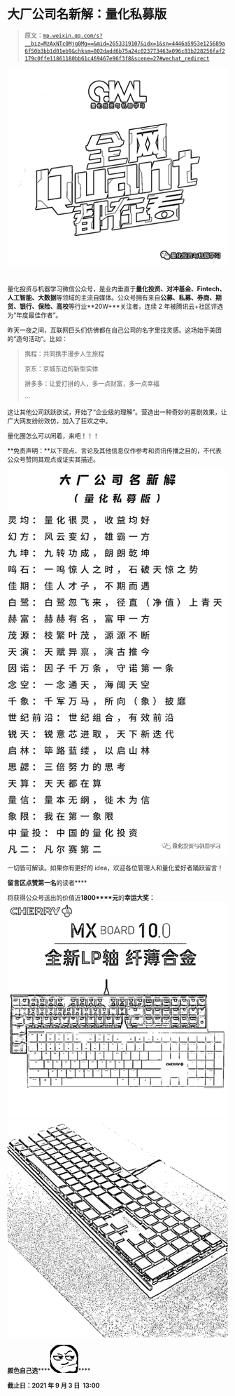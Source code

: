 # 大厂公司名新解：量化私募版

> 原文：[`mp.weixin.qq.com/s?__biz=MzAxNTc0Mjg0Mg==&mid=2653319107&idx=1&sn=4446a5953e125689a6f50b3bb1d01eb9&chksm=802dadd6b75a24c023773463a096c83b228256faf2179c0ffe11861180bb61c469467e96f3f8&scene=27#wechat_redirect`](http://mp.weixin.qq.com/s?__biz=MzAxNTc0Mjg0Mg==&mid=2653319107&idx=1&sn=4446a5953e125689a6f50b3bb1d01eb9&chksm=802dadd6b75a24c023773463a096c83b228256faf2179c0ffe11861180bb61c469467e96f3f8&scene=27#wechat_redirect)

![](img/817c601fc026ccfe2ee840069c1e016b.png)

# 

量化投资与机器学习微信公众号，是业内垂直于**量化投资、对冲基金、Fintech、人工智能、大数据**等领域的主流自媒体。公众号拥有来自**公募、私募、券商、期货、银行、保险、高校**等行业**20W+**关注者，连续 2 年被腾讯云+社区评选为“年度最佳作者”。

昨天一夜之间，互联网巨头们仿佛都在自己公司的名字里找灵感。这场始于美团的“造句活动“。比如：

> 携程：共同携手漫步人生旅程
> 
> 京东：京城东边的新型实体 
> 
> 拼多多：让爱打拼的人，多一点财富，多一点幸福
> 
> ···

这让其他公司跃跃欲试，开始了“企业级的理解”。营造出一种奇妙的喜剧效果，让广大网友纷纷效仿，加入了狂欢之中。

量化圈怎么可以闲着，来吧！！！

**免责声明：**以下观点、言论及其他信息仅作参考和资讯传播之目的，不代表公众号赞同其观点或证实其描述。

![](img/cb17bcbd2eabea140c21b17f15e93d3e.png)

一切皆可解读。如果你有更好的 idea，欢迎各位管理人和量化爱好者踊跃留言！

**留言区点赞第一名**的读者****

将获得公众号送出的价值近**1800****元**的**幸运大奖：**![](img/0bc7ee5b9193c62ce13923e80f5b92c7.png)![](img/7af46fac873d476d251ad1e6c85b03e4.png)

**颜色自己选******![](img/9a475375c0b66875ccb21029eb92b77a.png)****

**截止日：**2021 年 9 月 3 日  13:00****